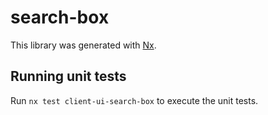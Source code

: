# search-box

This library was generated with [Nx](https://nx.dev).

## Running unit tests

Run `nx test client-ui-search-box` to execute the unit tests.
